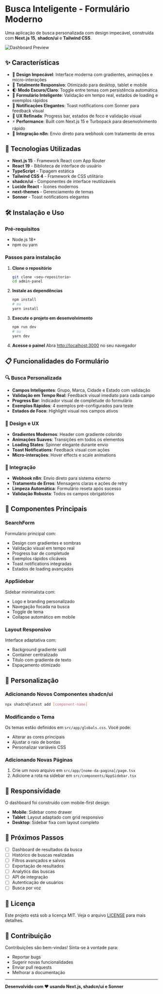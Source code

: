 # Busca Inteligente - Formulário Moderno

Uma aplicação de busca personalizada com design impecável, construída com **Next.js 15**, **shadcn/ui** e **Tailwind CSS**.

![Dashboard Preview](https://via.placeholder.com/800x400/3b82f6/ffffff?text=Admin+Panel+Dashboard)

## ✨ Características

- 🎨 **Design Impecável**: Interface moderna com gradientes, animações e micro-interações
- 📱 **Totalmente Responsivo**: Otimizado para desktop, tablet e mobile
- 🌓 **Modo Escuro/Claro**: Toggle entre temas com persistência automática
- 📝 **Formulário Inteligente**: Validação em tempo real, estados de loading e exemplos rápidos
- 🔔 **Notificações Elegantes**: Toast notifications com Sonner para feedback visual
- 🎯 **UX Refinada**: Progress bar, estados de foco e validação visual
- ⚡ **Performance**: Built com Next.js 15 e Turbopack para desenvolvimento rápido
- 🚀 **Integração n8n**: Envio direto para webhook com tratamento de erros

## 🚀 Tecnologias Utilizadas

- **Next.js 15** - Framework React com App Router
- **React 19** - Biblioteca de interface do usuário
- **TypeScript** - Tipagem estática
- **Tailwind CSS 4** - Framework de CSS utilitário
- **shadcn/ui** - Componentes de interface reutilizáveis
- **Lucide React** - Ícones modernos
- **next-themes** - Gerenciamento de temas
- **Sonner** - Toast notifications elegantes

## 🛠️ Instalação e Uso

### Pré-requisitos

- Node.js 18+ 
- npm ou yarn

### Passos para instalação

1. **Clone o repositório**
   ```bash
   git clone <seu-repositorio>
   cd admin-panel
   ```

2. **Instale as dependências**
   ```bash
   npm install
   # ou
   yarn install
   ```

3. **Execute o projeto em desenvolvimento**
   ```bash
   npm run dev
   # ou
   yarn dev
   ```

4. **Acesse o painel**
   Abra [http://localhost:3000](http://localhost:3000) no seu navegador

## 📋 Funcionalidades do Formulário

### 🔍 Busca Personalizada
- **Campos Inteligentes**: Grupo, Marca, Cidade e Estado com validação
- **Validação em Tempo Real**: Feedback visual imediato para cada campo
- **Progress Bar**: Indicador visual de completude do formulário
- **Exemplos Rápidos**: 4 exemplos pré-configurados para teste
- **Estados de Foco**: Highlight visual nos campos ativos

### 🎨 Design e UX
- **Gradientes Modernos**: Header com gradiente colorido
- **Animações Suaves**: Transições em todos os elementos
- **Loading States**: Spinner elegante durante envio
- **Toast Notifications**: Feedback visual com ações
- **Micro-interações**: Hover effects e scale animations

### 🚀 Integração
- **Webhook n8n**: Envio direto para sistema externo
- **Tratamento de Erros**: Mensagens claras e ações de retry
- **Limpeza Automática**: Formulário reseta após sucesso
- **Validação Robusta**: Todos os campos obrigatórios

## 🎨 Componentes Principais

### SearchForm
Formulário principal com:
- Design com gradientes e sombras
- Validação visual em tempo real
- Progress bar de completude
- Exemplos rápidos clicáveis
- Toast notifications integradas
- Estados de loading avançados

### AppSidebar
Sidebar minimalista com:
- Logo e branding personalizado
- Navegação focada na busca
- Toggle de tema
- Collapse automático em mobile

### Layout Responsivo
Interface adaptativa com:
- Background gradiente sutil
- Container centralizado
- Título com gradiente de texto
- Espaçamento otimizado

## 🔧 Personalização

### Adicionando Novos Componentes shadcn/ui

```bash
npx shadcn@latest add [component-name]
```

### Modificando o Tema

Os temas estão definidos em `src/app/globals.css`. Você pode:
- Alterar as cores principais
- Ajustar o raio de bordas
- Personalizar variáveis CSS

### Adicionando Novas Páginas

1. Crie um novo arquivo em `src/app/[nome-da-pagina]/page.tsx`
2. Adicione a rota na sidebar em `src/components/AppSidebar.tsx`

## 📱 Responsividade

O dashboard foi construído com mobile-first design:
- **Mobile**: Sidebar como drawer
- **Tablet**: Layout adaptado com grid responsivo
- **Desktop**: Sidebar fixa com layout completo

## 🎯 Próximos Passos

- [ ] Dashboard de resultados da busca
- [ ] Histórico de buscas realizadas
- [ ] Filtros avançados e salvos
- [ ] Exportação de resultados
- [ ] Analytics das buscas
- [ ] API de integração
- [ ] Autenticação de usuários
- [ ] Busca por voz

## 📄 Licença

Este projeto está sob a licença MIT. Veja o arquivo [LICENSE](LICENSE) para mais detalhes.

## 🤝 Contribuição

Contribuições são bem-vindas! Sinta-se à vontade para:
- Reportar bugs
- Sugerir novas funcionalidades  
- Enviar pull requests
- Melhorar a documentação

---

**Desenvolvido com ❤️ usando Next.js, shadcn/ui e Sonner**
